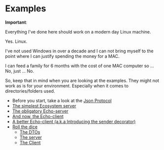 # Examples

**Important**:

Everything I've done here should work on a modern day Linux machine.

Yes. Linux.

I've not used Windows in over a decade and I can not bring myself to the point where I can justify spending the money for a MAC.

I can feed a family for 6 months with the cost of one MAC computer so ... No, just ... No.

So, keep that in mind when you are looking at the examples. They might not work as is for your environment. Especially when it comes to directories/folders used.

- Before you start, take a look at the [Json Protocol](./the_protocol.md)
- [The simplest Ecosystem server](examples/base.md)
- [The obligatory Echo-server](./examples/echo/server.md)
- [And now, the Echo-client](./examples/echo/client.md)
- [A better Echo-client (a.k.a Introducing the sender decorator)](./examples/echo/better_client.md)
- [Roll the dice](./examples/dice_roller/dice_roller.md)
  - [The DTOs](./examples/dice_roller/the_dtos.md)
  - [The server](./examples/dice_roller/server.md)
  - [The Client](./examples/dice_roller/client.md)
